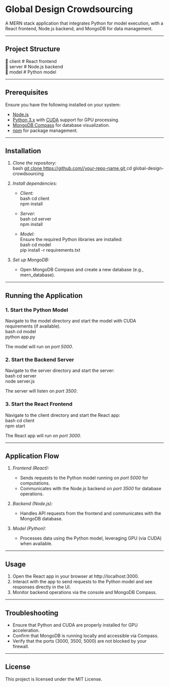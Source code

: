 # Global Design Crowdsourcing 

A MERN stack application that integrates Python for model execution, with a React frontend, Node.js backend, and MongoDB for data management.

---

## Project Structure  

📂 client    # React frontend  
📂 server    # Node.js backend  
📂 model     # Python model  


---

## Prerequisites  
Ensure you have the following installed on your system:  
- [Node.js](https://nodejs.org/)  
- [Python 3.x](https://www.python.org/) with [CUDA](https://developer.nvidia.com/cuda-downloads) support for GPU processing.  
- [MongoDB Compass](https://www.mongodb.com/products/compass) for database visualization.  
- [npm](https://www.npmjs.com/) for package management.  

---

## Installation  

1. *Clone the repository:*  
   bash
   [git clone https://github.com//your-repo-name.git  ](https://github.com/khambampatibhavyasri/global-design-crowdsourcing.git)
   cd global-design-crowdsourcing 
   

2. *Install dependencies:*  

   - *Client:*  
     bash
     cd client  
     npm install  
       

   - *Server:*  
     bash
     cd server  
     npm install  
       

   - *Model:*  
     Ensure the required Python libraries are installed:  
     bash
     cd model  
     pip install -r requirements.txt  
       

3. *Set up MongoDB:*  
   - Open MongoDB Compass and create a new database (e.g., mern_database).  

---

## Running the Application  

### 1. Start the Python Model  

Navigate to the model directory and start the model with CUDA requirements (if available).  
bash
cd model  
python app.py  
  
The model will run on *port 5000*.  

### 2. Start the Backend Server  

Navigate to the server directory and start the server:  
bash
cd server  
node server.js  
  
The server will listen on *port 3500*.  

### 3. Start the React Frontend  

Navigate to the client directory and start the React app:  
bash
cd client  
npm start  
  
The React app will run on *port 3000*.  

---

## Application Flow  

1. *Frontend (React):*  
   - Sends requests to the Python model running on *port 5000* for computations.  
   - Communicates with the Node.js backend on *port 3500* for database operations.  

2. *Backend (Node.js):*  
   - Handles API requests from the frontend and communicates with the MongoDB database.  

3. *Model (Python):*  
   - Processes data using the Python model, leveraging GPU (via CUDA) when available.  

---

## Usage  

1. Open the React app in your browser at http://localhost:3000.  
2. Interact with the app to send requests to the Python model and see responses directly in the UI.  
3. Monitor backend operations via the console and MongoDB Compass.  

---

## Troubleshooting  

- Ensure that Python and CUDA are properly installed for GPU acceleration.  
- Confirm that MongoDB is running locally and accessible via Compass.  
- Verify that the ports (3000, 3500, 5000) are not blocked by your firewall.  

---

## License  

This project is licensed under the MIT License.
